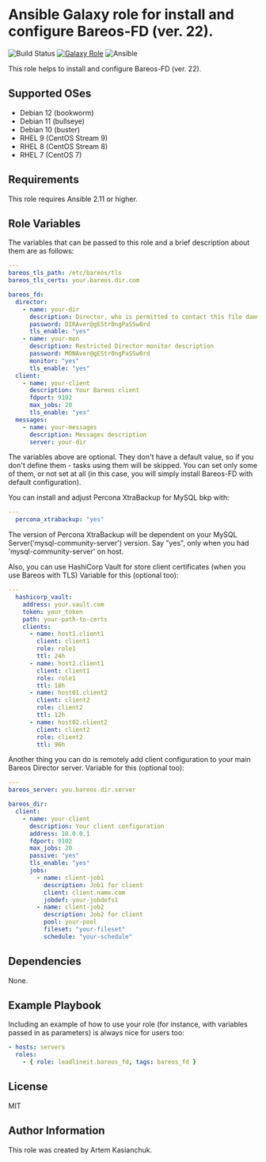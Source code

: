 # Ansible Galaxy role for install and configure Bareos-FD (ver. 22).

![Build Status](https://github.com/leadlineit/ansible-role-bareos_fd/actions/workflows/ansible-galaxy-ci.yml/badge.svg)
[![Galaxy Role](https://img.shields.io/badge/Ansible--Galaxy-leadlineit.bareos_fd-blue.svg?logo=ansible&logoColor=white)](https://galaxy.ansible.com/leadlineit/bareos_fd/)
![Ansible](https://img.shields.io/badge/dynamic/json.svg?label=min_ansible_version&url=https%3A%2F%2Fgalaxy.ansible.com%2Fapi%2Fv1%2Froles%2F20579%2F&query=$.min_ansible_version)

This role helps to install and configure Bareos-FD (ver. 22).

Supported OSes
--------------
- Debian 12 (bookworm)
- Debian 11 (bullseye)
- Debian 10 (buster)
- RHEL 9 (CentOS Stream 9)
- RHEL 8 (CentOS Stream 8)
- RHEL 7 (CentOS 7)

Requirements
------------

This role requires Ansible 2.11 or higher.

Role Variables
--------------

The variables that can be passed to this role and a brief description about them are as follows:

```yaml
---
bareos_tls_path: /etc/bareos/tls
bareos_tls_certs: your.bareos.dir.com

bareos_fd:
  director:
    - name: your-dir
      description: Director, who is permitted to contact this file daemon.
      password: DIRAver@gEStr0ngPaSSw0rd
      tls_enable: "yes"
    - name: your-mon
      description: Restricted Director monitor description
      password: MONAver@gEStr0ngPaSSw0rd
      monitor: "yes"
      tls_enable: "yes"
  client:
    - name: your-client
      description: Your Bareos client
      fdport: 9102
      max_jobs: 20
      tls_enable: "yes"
  messages:
    - name: your-messages
      description: Messages description
      server: your-dir
```

The variables above are optional. They don't have a default value, so if you don't define them - tasks using them will be skipped. 
You can set only some of them, or not set at all (in this case, you will simply install Bareos-FD with default configuration).

You can install and adjust Percona XtraBackup for MySQL bkp with:

```yaml
---
  percona_xtrabackup: "yes"
```

The version of Percona XtraBackup will be dependent on your MySQL Server('mysql-community-server') version.
Say "yes", only when you had 'mysql-community-server' on host.

Also, you can use HashiCorp Vault for store client certificates (when you use Bareos with TLS)
Variable for this (optional too):

```yaml
---
  hashicorp_vault:
    address: your.vault.com
    token: your_token
    path: your-path-to-certs
    clients:
      - name: host1.client1
        client: client1
        role: role1
        ttl: 24h
      - name: host2.client1
        client: client1
        role: role1
        ttl: 18h
      - name: host01.client2
        client: client2
        role: client2
        ttl: 12h
      - name: host02.client2
        client: client2
        role: client2
        ttl: 96h
```

Another thing you can do is remotely add client configuration to your main Bareos Director server.
Variable for this (optional too):

```yaml
---
bareos_server: you.bareos.dir.server

bareos_dir:
  client:
    - name: your-client
      description: Your client configuration
      address: 10.0.0.1
      fdport: 9102
      max_jobs: 20
      passive: "yes"
      tls_enable: "yes"
      jobs:
        - name: client-job1
          description: Job1 for client
          client: client.name.com
          jobdef: your-jobdefs1
        - name: client-job2
          description: Job2 for client
          pool: your-pool
          fileset: "your-fileset"
          schedule: "your-schedule"
```

Dependencies
------------

None.

Example Playbook
----------------

Including an example of how to use your role (for instance, with variables passed in as parameters) is always nice for users too:

```yaml
- hosts: servers
  roles:
    - { role: leadlineit.bareos_fd, tags: bareos_fd }
```

License
-------

MIT

Author Information
------------------

This role was created by Artem Kasianchuk.
